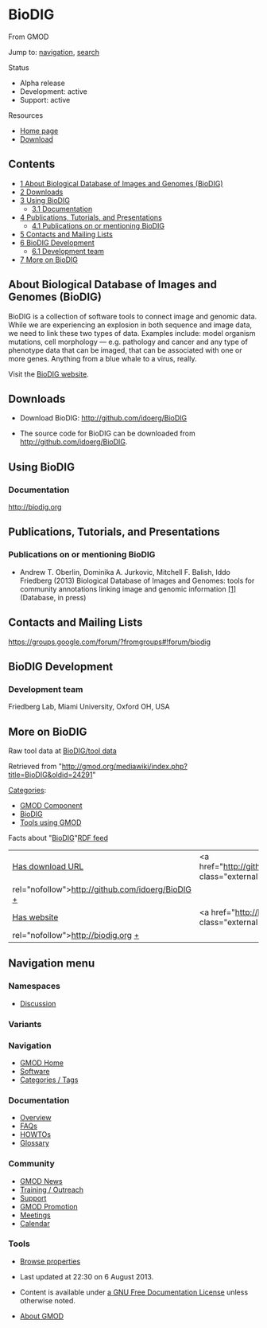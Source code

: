 









<span id="top"></span>







# <span dir="auto">BioDIG</span>





From GMOD









Jump to: [navigation](#mw-navigation), [search](#p-search)





  





Status



- Alpha release
- Development: active
- Support: active



Resources



- <a href="http://biodig.org" class="external text" rel="nofollow">Home
  page</a>
- <a href="http://github.com/idoerg/BioDIG" class="external text"
  rel="nofollow">Download</a>

  







## Contents



- [<span class="tocnumber">1</span> <span class="toctext">About
  Biological Database of Images and Genomes
  (BioDIG)</span>](#About_Biological_Database_of_Images_and_Genomes_.28BioDIG.29)
- [<span class="tocnumber">2</span>
  <span class="toctext">Downloads</span>](#Downloads)
- [<span class="tocnumber">3</span> <span class="toctext">Using
  BioDIG</span>](#Using_BioDIG)
  - [<span class="tocnumber">3.1</span>
    <span class="toctext">Documentation</span>](#Documentation)
- [<span class="tocnumber">4</span> <span class="toctext">Publications,
  Tutorials, and
  Presentations</span>](#Publications.2C_Tutorials.2C_and_Presentations)
  - [<span class="tocnumber">4.1</span>
    <span class="toctext">Publications on or mentioning
    BioDIG</span>](#Publications_on_or_mentioning_BioDIG)
- [<span class="tocnumber">5</span> <span class="toctext">Contacts and
  Mailing Lists</span>](#Contacts_and_Mailing_Lists)
- [<span class="tocnumber">6</span> <span class="toctext">BioDIG
  Development</span>](#BioDIG_Development)
  - [<span class="tocnumber">6.1</span>
    <span class="toctext">Development team</span>](#Development_team)
- [<span class="tocnumber">7</span> <span class="toctext">More on
  BioDIG</span>](#More_on_BioDIG)



## <span id="About_Biological_Database_of_Images_and_Genomes_.28BioDIG.29" class="mw-headline">About Biological Database of Images and Genomes (BioDIG)</span>

BioDIG is a collection of software tools to connect image and genomic
data. While we are experiencing an explosion in both sequence and image
data, we need to link these two types of data. Examples include: model
organism mutations, cell morphology — e.g. pathology and cancer and any
type of phenotype data that can be imaged, that can be associated with
one or more genes. Anything from a blue whale to a virus, really.  
  
Visit the
<a href="http://biodig.org" class="external text" rel="nofollow">BioDIG
website</a>.

  

## <span id="Downloads" class="mw-headline">Downloads</span>

- Download BioDIG:
  <a href="http://github.com/idoerg/BioDIG" class="external free"
  rel="nofollow">http://github.com/idoerg/BioDIG</a>

<!-- -->

- The source code for BioDIG can be downloaded from
  <a href="http://github.com/idoerg/BioDIG" class="external free"
  rel="nofollow">http://github.com/idoerg/BioDIG</a>.

  

## <span id="Using_BioDIG" class="mw-headline">Using BioDIG</span>

### <span id="Documentation" class="mw-headline">Documentation</span>

<a href="http://biodig.org" class="external free"
rel="nofollow">http://biodig.org</a>

## <span id="Publications.2C_Tutorials.2C_and_Presentations" class="mw-headline">Publications, Tutorials, and Presentations</span>

### <span id="Publications_on_or_mentioning_BioDIG" class="mw-headline">Publications on or mentioning BioDIG</span>

- Andrew T. Oberlin, Dominika A. Jurkovic, Mitchell F. Balish, Iddo
  Friedberg (2013) Biological Database of Images and Genomes: tools for
  community annotations linking image and genomic information
  <a href="http://arxiv.org/abs/1212.0447" class="external autonumber"
  rel="nofollow">[1]</a> (Database, in press)

  

## <span id="Contacts_and_Mailing_Lists" class="mw-headline">Contacts and Mailing Lists</span>

<a
href="https://groups.google.com/forum/?fromgroups#!forum/biodig#!forum/biodig"
class="external free"
rel="nofollow">https://groups.google.com/forum/?fromgroups#!forum/biodig</a>

  

## <span id="BioDIG_Development" class="mw-headline">BioDIG Development</span>

### <span id="Development_team" class="mw-headline">Development team</span>

Friedberg Lab, Miami University, Oxford OH, USA

  

## <span id="More_on_BioDIG" class="mw-headline">More on BioDIG</span>

  
Raw tool data at [BioDIG/tool data](BioDIG/tool_data "BioDIG/tool data")





Retrieved from
"<http://gmod.org/mediawiki/index.php?title=BioDIG&oldid=24291>"







[Categories](Special%3ACategories "Special%3ACategories"):

- [GMOD Component](Category%3AGMOD_Component "Category%3AGMOD Component")
- <a
  href="http://gmod.org/mediawiki/index.php?title=Category%3ABioDIG&amp;action=edit&amp;redlink=1"
  class="new" title="Category%3ABioDIG (page does not exist)">BioDIG</a>
- <a
  href="http://gmod.org/mediawiki/index.php?title=Category%3ATools_using_GMOD&amp;action=edit&amp;redlink=1"
  class="new"
  title="Category%3ATools using GMOD (page does not exist)">Tools using
  GMOD</a>









<span class="smwfactboxhead">Facts about
"<span class="swmfactboxheadbrowse">[BioDIG](Special%3ABrowse/BioDIG "Special%3ABrowse/BioDIG")</span>"</span><span class="smwrdflink"><span class="rdflink">[RDF
feed](http://gmod.org/wiki/Special:ExportRDF/BioDIG "Special:ExportRDF/BioDIG")</span></span>

|  |  |
|----|----|
| [Has download URL](Property%3AHas_download_URL "Property:Has download URL") | <a href="http://github.com/idoerg/BioDIG" class="external free"
rel="nofollow">http://github.com/idoerg/BioDIG</a> <span class="smwsearch">[+](Special%3ASearchByProperty/Has-20download-20URL/http%3A-2F-2Fgithub.com-2Fidoerg-2FBioDIG "Special%3ASearchByProperty/Has-20download-20URL/http%3A-2F-2Fgithub.com-2Fidoerg-2FBioDIG")</span> |
| [Has website](Property%3AHas_website "Property:Has website") | <a href="http://biodig.org" class="external free"
rel="nofollow">http://biodig.org</a> <span class="smwsearch">[+](Special%3ASearchByProperty/Has-20website/http%3A-2F-2Fbiodig.org "Special%3ASearchByProperty/Has-20website/http%3A-2F-2Fbiodig.org")</span> |















## Navigation menu









### Namespaces


- <span id="ca-talk"><a
  href="http://gmod.org/mediawiki/index.php?title=Talk:BioDIG&amp;action=edit&amp;redlink=1"
  accesskey="t"
  title="Discussion about the content page [t]">Discussion</a></span>





### 

### Variants[](#)























<a href="Main_Page"
style="background-image: url(../images/GMOD-cogs.png);"
title="Visit the main page"></a>





### Navigation



- <span id="n-GMOD-Home">[GMOD Home](Main_Page)</span>
- <span id="n-Software">[Software](GMOD_Components)</span>
- <span id="n-Categories-.2F-Tags">[Categories /
  Tags](Categories)</span>







### Documentation



- <span id="n-Overview">[Overview](Overview)</span>
- <span id="n-FAQs">[FAQs](Category%3AFAQ)</span>
- <span id="n-HOWTOs">[HOWTOs](Category%3AHOWTO)</span>
- <span id="n-Glossary">[Glossary](Glossary)</span>







### Community



- <span id="n-GMOD-News">[GMOD News](GMOD_News)</span>
- <span id="n-Training-.2F-Outreach">[Training /
  Outreach](Training_and_Outreach)</span>
- <span id="n-Support">[Support](Support)</span>
- <span id="n-GMOD-Promotion">[GMOD Promotion](GMOD_Promotion)</span>
- <span id="n-Meetings">[Meetings](Meetings)</span>
- <span id="n-Calendar">[Calendar](Calendar)</span>







### Tools




- <span id="t-smwbrowselink"><a href="Special%3ABrowse/BioDIG" rel="smw-browse">Browse properties</a></span>












- <span id="footer-info-lastmod">Last updated at 22:30 on 6 August
  2013.</span>
<!-- - <span id="footer-info-viewcount">14,349 page views.</span> -->
- <span id="footer-info-copyright">Content is available under
  <a href="http://www.gnu.org/licenses/fdl-1.3.html" class="external"
  rel="nofollow">a GNU Free Documentation License</a> unless otherwise
  noted.</span>

<!-- -->

- <span id="footer-places-about">[About
  GMOD](GMOD%3AAbout "GMOD%3AAbout")</span>

<!-- -->







